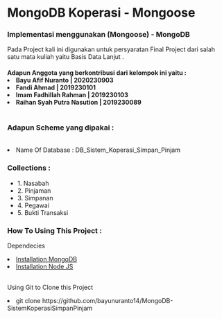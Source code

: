# MongoDB Koperasi - Mongoose

<h3> Implementasi menggunakan (Mongoose) - MongoDB </h3>
<p> Pada Project kali ini digunakan untuk persyaratan Final Project dari salah satu mata kuliah yaitu Basis Data Lanjut . <br/>
<h4> Adapun Anggota yang berkontribusi dari kelompok ini yaitu :
<li> Bayu Afif Nuranto | 2020230903 </li>
<li> Fandi Ahmad | 2019230101 </li>
<li> Imam Fadhillah Rahman | 2019230103 </li>
<li> Raihan Syah Putra Nasution | 2019230089</li> <br/>
<h3>Adapun Scheme yang dipakai : </h3><br/>
<li> Name Of Database : DB_Sistem_Koperasi_Simpan_Pinjam </li>
<h3> Collections : </h3>
<ul>
<li> 1. Nasabah </li>
<li> 2. Pinjaman </li>
<li> 3. Simpanan </li>
<li> 4. Pegawai </li>
<li> 5. Bukti Transaksi </li>
</ul>
<h3> How To Using This Project : </h3>
<p> Dependecies </p>
<li> <a href ="https://github.com/mongodb/mongo" </a>Installation MongoDB </li>
<li> <a href ="https://github.com/nodejs/node">Installation Node JS </a> </li> <br/>
<p>Using Git to Clone this Project </p>
<p>
 <li>git clone https://github.com/bayunuranto14/MongoDB-SistemKoperasiSimpanPinjam </li> </p>

